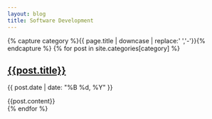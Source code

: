 ```yaml
---
layout: blog
title: Software Development
---
```


{% capture category %}{{ page.title | downcase | replace:' ','-'}}{% endcapture %}
{% for post in site.categories[category] %}
<article>
  <h1 class="title"><a href='{{post.url}}'>{{post.title}}</a></h1>
  <p class="date">{{ post.date | date: "%B %d, %Y" }}</p>
  {{post.content}}
</article>
{% endfor %}
